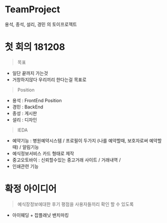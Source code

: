 # TeamProject
용석, 종석, 설리, 경민 의 토이프로젝트

# 첫 회의 181208

> 목표
* 일단 끝까지 가는것
* 거창하지않다 우리끼리 한다는걸 목표로


> Position
* 용석 : FrontEnd Position 
* 경민 : BackEnd
* 종성 : 게시판 
* 설리 : 디자인

> IEDA
* 예약기능 : 병원예약시스템  / 프로필이 두가지 (나를 예약할때, 보호자로써 예약할때) / 알림기능
* 예식정보서비스 카드 형태로 제작
* 중고오토바이 : 신뢰할수있는 중고거래 사이트 / 거래내역 / 
* 인쇄관련 기능


# 확정 아이디어

> 예식장정보에대한 후기 평점을 사용자들끼리 확인 할 수 있도록

* 아이웨딩 + 잡플래닛 밴치마킹






